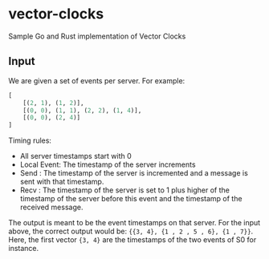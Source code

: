# vector-clocks
Sample Go and Rust implementation of Vector Clocks

## Input

We are given a set of events per server. For example:

```py
[
    [(2, 1), (1, 2)],
    [(0, 0), (1, 1), (2, 2), (1, 4)],
    [(0, 0), (2, 4)]
]
```

Timing rules:

- All server timestamps start with 0
- Local Event: The timestamp of the server increments
- Send : The timestamp of the server is incremented and a message is sent with that timestamp.
- Recv : The timestamp of the server is set to 1 plus higher of the timestamp of the server before this event and the timestamp of the received message.

The output is meant to be the event timestamps on that server. For the input above, the correct output would be: `{{3, 4}, {1 , 2 , 5 , 6}, {1 , 7}}`. Here, the first vector `{3, 4}` are the timestamps of the two events of S0 for instance.
